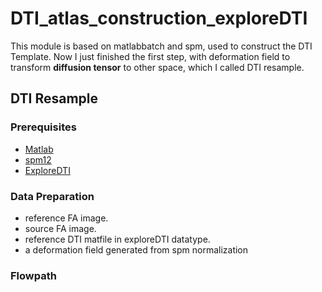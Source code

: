 # DTI_atlas_construction_exploreDTI
This module is based on matlabbatch and spm, used to construct the DTI Template. Now I just finished the first step, with deformation field to transform **diffusion tensor** to other space, which I called DTI resample.

## DTI Resample

### Prerequisites

* [Matlab](http://cn.mathworks.com/index.html?s_tid=gn_logo)
* [spm12](http://www.fil.ion.ucl.ac.uk/spm/software/spm12/)
* [ExploreDTI](http://www.exploredti.com/)

### Data Preparation

* reference FA image.
* source FA image.
* reference DTI matfile in exploreDTI datatype.
* a deformation field generated from spm normalization

### Flowpath

